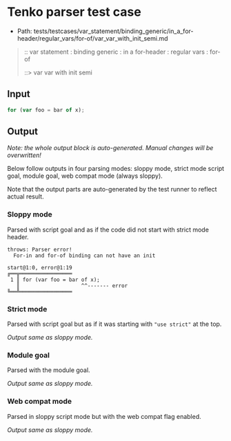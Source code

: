 # Tenko parser test case

- Path: tests/testcases/var_statement/binding_generic/in_a_for-header/regular_vars/for-of/var_var_with_init_semi.md

> :: var statement : binding generic : in a for-header : regular vars : for-of
>
> ::> var var with init semi

## Input


`````js
for (var foo = bar of x);
`````

## Output

_Note: the whole output block is auto-generated. Manual changes will be overwritten!_

Below follow outputs in four parsing modes: sloppy mode, strict mode script goal, module goal, web compat mode (always sloppy).

Note that the output parts are auto-generated by the test runner to reflect actual result.

### Sloppy mode

Parsed with script goal and as if the code did not start with strict mode header.

`````
throws: Parser error!
  For-in and for-of binding can not have an init

start@1:0, error@1:19
╔══╦═════════════════
 1 ║ for (var foo = bar of x);
   ║                    ^^------- error
╚══╩═════════════════

`````

### Strict mode

Parsed with script goal but as if it was starting with `"use strict"` at the top.

_Output same as sloppy mode._

### Module goal

Parsed with the module goal.

_Output same as sloppy mode._

### Web compat mode

Parsed in sloppy script mode but with the web compat flag enabled.

_Output same as sloppy mode._
